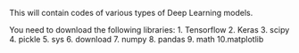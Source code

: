 This will contain codes of various types of Deep Learning models.

You need to download the following libraries:
    1. Tensorflow
    2. Keras
    3. scipy
    4. pickle
    5. sys
    6. download
    7. numpy
    8. pandas
    9. math
    10.matplotlib
